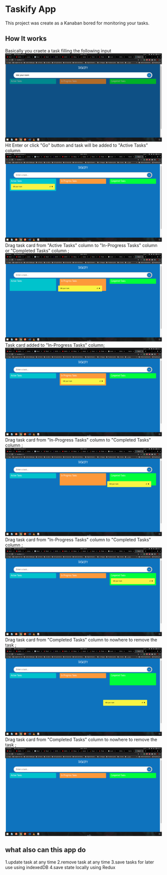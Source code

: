 # Taskify App

This project was create as a Kanaban bored for monitoring your tasks.

## How It works

Basically you craete a task filling the following input
![alt text](./src/assets/images/add.png "add task")
Hit Enter or click "Go" button and task will be added to "Active Tasks" column
![alt text](./src/assets/images/added.png "move from active tasks to in-progress tasks")
Drag task card from "Active Tasks" column to "In-Progress Tasks" column or "Completed Tasks" column ;
![alt text](./src/assets/images/move-to-inprogress.png "move to in-progress tasks")
Task card added to "In-Progress Tasks" column;
![alt text](./src/assets/images/inprogress.png "in-progress tasks")
Drag task card from "In-Progress Tasks" column to "Completed Tasks" column ;
![alt text](./src/assets/images/move-to-done.png "move to done tasks")
Drag task card from "In-Progress Tasks" column to "Completed Tasks" column ;
![alt text](./src/assets/images/done.png "done tasks")
Drag task card from "Completed Tasks" column to nowhere to remove the task ;
![alt text](./src/assets/images/remove-from-done.png "move from done tasks to nowhere")
Drag task card from "Completed Tasks" column to nowhere to remove the task ;
![alt text](./src/assets/images/removed.png "task removed")

## what also can this app do

1.update task at any time
2.remove task at any time
3.save tasks for later use using indexedDB
4.save state locally using Redux
